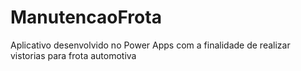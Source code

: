 # ManutencaoFrota
Aplicativo desenvolvido no Power Apps com a finalidade de realizar vistorias para frota automotiva
